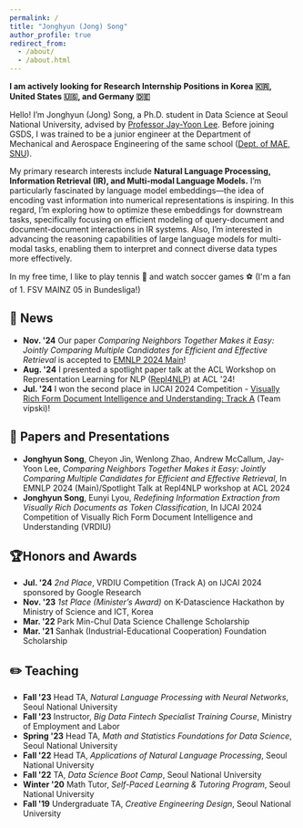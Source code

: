 ```yaml
---
permalink: /
title: "Jonghyun (Jong) Song"
author_profile: true
redirect_from: 
  - /about/
  - /about.html
---
```

**I am actively looking for Research Internship Positions in Korea :kr:, United States :us:, and Germany :de:**

Hello! I’m Jonghyun (Jong) Song, a Ph.D. student in Data Science at Seoul National University, advised by [Professor Jay-Yoon Lee](https://www.skiml.snu.ac.kr/). Before joining GSDS, I was trained to be a junior engineer at the Department of Mechanical and Aerospace Engineering of the same school ([Dept. of MAE, SNU](https://me.snu.ac.kr/)).

My primary research interests include **Natural Language Processing, Information Retrieval (IR), and Multi-modal Language Models.** I’m particularly fascinated by language model embeddings—the idea of encoding vast information into numerical representations is inspiring. In this regard, I’m exploring how to optimize these embeddings for downstream tasks, specifically focusing on efficient modeling of query-document and document-document interactions in IR systems. Also, I’m interested in advancing the reasoning capabilities of large language models for multi-modal tasks, enabling them to interpret and connect diverse data types more effectively.

In my free time, I like to play tennis :tennis: and watch soccer games :soccer: (I'm a fan of 1. FSV MAINZ 05 in Bundesliga!)

:newspaper: News
-----
- **Nov. '24** Our paper *Comparing Neighbors Together Makes it Easy: Jointly Comparing Multiple Candidates for Efficient and Effective Retrieval* is accepted to [EMNLP 2024 Main](https://openreview.net/forum?id=on35SfGw1H&referrer=%5BAuthor%20Console%5D(%2Fgroup%3Fid%3DEMNLP%2F2024%2FConference%2FAuthors%23your-submissions))!
- **Aug. '24** I presented a spotlight paper talk at the ACL Workshop on Representation Learning for NLP ([Repl4NLP](https://sites.google.com/view/repl4nlp2024)) at ACL '24!
- **Jul. '24** I won the second place in IJCAI 2024 Competition - [Visually Rich Form Document Intelligence and Understanding: Track A](https://www.kaggle.com/competitions/vrd-iu2024-tracka) (Team vipski)!

:bookmark_tabs: Papers and Presentations
-----
- **Jonghyun Song**, Cheyon Jin, Wenlong Zhao, Andrew McCallum, Jay-Yoon Lee, *Comparing Neighbors Together Makes it Easy: Jointly Comparing Multiple Candidates for Efficient and Effective Retrieval*, In EMNLP 2024 (Main)/Spotlight Talk at Repl4NLP workshop at ACL 2024
- **Jonghyun Song**, Eunyi Lyou, *Redefining Information Extraction from Visually Rich Documents as Token Classification*, In IJCAI 2024 Competition of Visually Rich Form Document Intelligence and Understanding (VRDIU)

🏆Honors and Awards 
------
- **Jul. '24** *2nd Place*, VRDIU Competition (Track A) on IJCAI 2024 sponsored by Google Research
- **Nov. '23** *1st Place (Minister’s Award)* on K-Datascience Hackathon by Ministry of Science and ICT, Korea
- **Mar. '22** Park Min-Chul Data Science Challenge Scholarship
- **Mar. '21** Sanhak (Industrial-Educational Cooperation) Foundation Scholarship

:pencil2: Teaching
------
- **Fall '23** Head TA, *Natural Language Processing with Neural Networks*, Seoul National University
- **Fall '23** Instructor, *Big Data Fintech Specialist Training Course*, Ministry of Employment and Labor
- **Spring '23** Head TA, *Math and Statistics Foundations for Data Science*, Seoul National University
- **Fall '22** Head TA, *Applications of Natural Language Processing*, Seoul National University
- **Fall '22** TA, *Data Science Boot Camp*, Seoul National University
- **Winter '20** Math Tutor, *Self-Paced Learning & Tutoring Program*, Seoul National University
- **Fall '19** Undergraduate TA, *Creative Engineering Design*, Seoul National University

